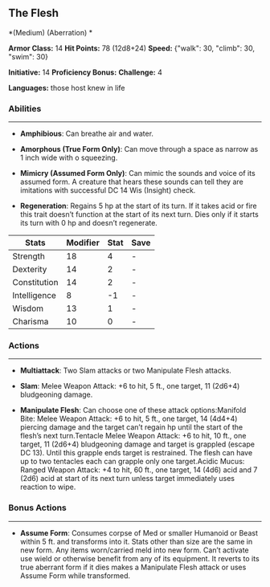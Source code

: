 ## The Flesh
*(Medium) (Aberration) *

**Armor Class:** 14
**Hit Points:** 78 (12d8+24)
**Speed:** {"walk": 30, "climb": 30, "swim": 30}

**Initiative:** 14
**Proficiency Bonus:**
**Challenge:** 4

**Languages:** those host knew in life

### Abilities
 --- 
- **Amphibious**: Can breathe air and water.

- **Amorphous (True Form Only)**: Can move through a space as narrow as 1 inch wide with o squeezing.

- **Mimicry (Assumed Form Only)**: Can mimic the sounds and voice of its assumed form. A creature that hears these sounds can tell they are imitations with successful DC 14 Wis (Insight) check.

- **Regeneration**: Regains 5 hp at the start of its turn. If it takes acid or fire this trait doesn’t function at the start of its next turn. Dies only if it starts its turn with 0 hp and doesn’t regenerate.



| Stats | Modifier | Stat | Save
| ---- | ---- | ---- | ---- |
| Strength | 18 | 4 | - |
| Dexterity | 14 | 2 | - |
| Constitution | 14 | 2 | - |
| Intelligence | 8 | -1 | - |
| Wisdom | 13 | 1 | - |
| Charisma | 10 | 0 | - |

### Actions
 --- 
- **Multiattack**: Two Slam attacks or two Manipulate Flesh attacks.

- **Slam**: Melee Weapon Attack: +6 to hit, 5 ft., one target, 11 (2d6+4) bludgeoning damage.

- **Manipulate Flesh**: Can choose one of these attack options:Manifold Bite: Melee Weapon Attack: +6 to hit, 5 ft., one target, 14 (4d4+4) piercing damage and the target can’t regain hp until the start of the flesh’s next turn.Tentacle Melee Weapon Attack: +6 to hit, 10 ft., one target, 11 (2d6+4) bludgeoning damage and target is grappled (escape DC 13). Until this grapple ends target is restrained. The flesh can have up to two tentacles each can grapple only one target.Acidic Mucus: Ranged Weapon Attack: +4 to hit, 60 ft., one target, 14 (4d6) acid and 7 (2d6) acid at start of its next turn unless target immediately uses reaction to wipe.

### Bonus Actions
 --- 
- **Assume Form**: Consumes corpse of Med or smaller Humanoid or Beast within 5 ft. and transforms into it. Stats other than size are the same in new form. Any items worn/carried meld into new form. Can’t activate use wield or otherwise benefit from any of its equipment. It reverts to its true aberrant form if it dies makes a Manipulate Flesh attack or uses Assume Form while transformed.

